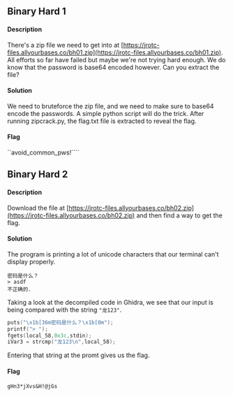 ## Binary Hard 1
#### Description
There's a zip file we need to get into at [https://jrotc-files.allyourbases.co/bh01.zip](https://jrotc-files.allyourbases.co/bh01.zip). All efforts so far have failed but maybe we're not trying hard enough. We do know that the password is base64 encoded however. Can you extract the file?
#### Solution
We need to bruteforce the zip file, and we need to make sure to base64 encode the passwords. A simple python script will do the trick. After running zipcrack.py, the flag.txt file is extracted to reveal the flag.
#### Flag
``avoid_common_pws!````
## Binary Hard 2
#### Description
Download the file at [https://jrotc-files.allyourbases.co/bh02.zip](https://jrotc-files.allyourbases.co/bh02.zip) and then find a way to get the flag.
#### Solution
The program is printing a lot of unicode characters that our terminal can't display properly.
```
密码是什么？
> asdf
不正确的.
```
Taking a look at the decompiled code in Ghidra, we see that our input is being compared with the string `"龙123"`.
```c
puts("\x1b[36m密码是什么？\x1b[0m");
printf("> ");
fgets(local_58,0x3c,stdin);
iVar3 = strcmp("龙123\n",local_58);
```
Entering that string at the promt gives us the flag.
#### Flag
`gHn3*jXvs&H!@jGs`
